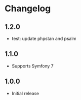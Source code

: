 # Changelog

## 1.2.0

* test: update phpstan and psalm

## 1.1.0

* Supports Symfony 7

## 1.0.0

* Initial release